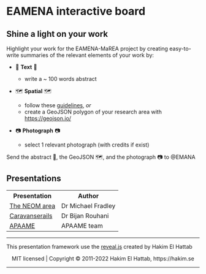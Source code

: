 # EAMENA interactive board
 

## Shine a light on your work

Highlight your work for the EAMENA-MaREA project by creating easy-to-write summaries of the relevant elements of your work by:

* 📰 **Text** 📰
  - write a ~ 100 words abstract

* 🗺️ **Spatial** 🗺️
  - follow these [guidelines](https://github.com/eamena-oxford/eamena-arches-dev/tree/main/data/geojson#readme), *or*
  - create a GeoJSON polygon of your research area with https://geojson.io/

* 📷 **Photograph** 📷
  - select 1 relevant photograph (with credits if exist)

Send the abstract 📰, the GeoJSON 🗺️, and the photograph 📷 to @EMANA

## Presentations

<div align="center">
<table>
  <tr>
    <th>Presentation</th>
    <th>Author</th>
  </tr>
  <tr>
    <td><a href="https://eamena-oxford.github.io/reveal.js/#/1">The NEOM area</a></td>
    <td>Dr Michael Fradley</td>
  </tr>
  <tr>
    <td><a href="https://eamena-oxford.github.io/reveal.js/#/2">Caravanserails</a></td>
    <td>Dr Bijan Rouhani</td>
  </tr>
  <tr>
    <td><a href="https://eamena-oxford.github.io/reveal.js/#/3">APAAME</a></td>
    <td>APAAME team</td>
  </tr>
</table>
</div>

--- 
This presentation framework use the [reveal.js](#reaveal.js) created by Hakim El Hattab
<div align="center">
  MIT licensed | Copyright © 2011-2022 Hakim El Hattab, https://hakim.se
</div>

--- 

